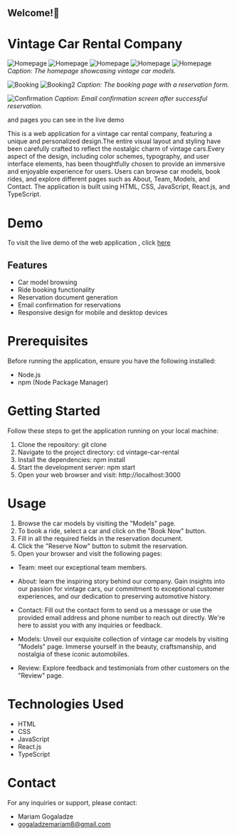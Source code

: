 ## Welcome!👋

# Vintage Car Rental Company


![Homepage](./src/images/screenshot.png)
![Homepage](./src/images/screenshot3.png)
![Homepage](./src/images/screenshot4.png)
![Homepage](./src/images/screenshot5.png)
![Homepage](./src/images/screenshot7.png)
*Caption: The homepage showcasing vintage car models.*

![Booking](./src/images/screenshot2.png)
![Booking2](./src/images/reservation.png)
*Caption: The booking page with a reservation form.*


![Confirmation](./src/images/confirmation.png)
*Caption: Email confirmation screen after successful reservation.*

and pages you can see in the live demo


This is a web application for a vintage car rental company, featuring a unique and personalized design.The entire visual layout and styling have been carefully crafted to reflect the nostalgic charm of vintage cars.Every aspect of the design, including color schemes, typography, and user interface elements, has been thoughtfully chosen to provide an immersive and enjoyable experience for users. Users can browse car models, book rides, and explore different pages such as About, Team, Models, and Contact. The application is built using HTML, CSS, JavaScript, React.js, and TypeScript.

# Demo

  To visit the live demo of the web application , click [here](https://vintage-car-rental.netlify.app/)



## Features

- Car model browsing
- Ride booking functionality
- Reservation document generation
- Email confirmation for reservations
- Responsive design for mobile and desktop devices


# Prerequisites

Before running the application, ensure you have the following installed:


- Node.js
- npm (Node Package Manager)


# Getting Started

Follow these steps to get the application running on your local machine:

1. Clone the repository: git clone <repository-url>
2. Navigate to the project directory: cd vintage-car-rental
3. Install the dependencies: npm install
4. Start the development server: npm start
5. Open your web browser and visit: http://localhost:3000

# Usage

1. Browse the car models by visiting the "Models" page.
2. To book a ride, select a car and click on the "Book Now"  button.
3. Fill in all the required fields in the reservation document.
4. Click the "Reserve Now" button to submit the reservation.
5. Open your browser and visit the following pages:

- Team: meet our exceptional team members.

- About:  learn the inspiring story behind our company. Gain insights into our passion for vintage cars, our commitment to exceptional customer experiences, and our dedication to preserving automotive history.

- Contact: Fill out the contact form to send us a message or use the provided email address and phone number to reach out directly. We're here to assist you with any inquiries or feedback.

- Models: Unveil our exquisite collection of vintage car models by visiting "Models" page. Immerse yourself in the beauty, craftsmanship, and nostalgia of these iconic automobiles.

- Review: Explore feedback and testimonials from other customers on the "Review" page.
  
  
# Technologies Used

- HTML
- CSS
- JavaScript
- React.js
- TypeScript


# Contact

For any inquiries or support, please contact: 

- Mariam Gogaladze 
- gogaladzemariam8@gmail.com
